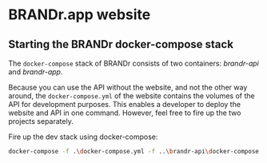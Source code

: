 # BRANDr.app website

## Starting the BRANDr docker-compose stack
The `docker-compose` stack of BRANDr consists of two containers: *brandr-api* and *brandr-app*.

Because you can use the API without the website, and not the other way around, the `docker-compose.yml` of the website contains the volumes of the API for development purposes. This enables a developer to deploy the website and API in one command. However, feel free to fire up the two projects separately. 

Fire up the dev stack using docker-compose:
```bash
docker-compose -f .\docker-compose.yml -f ..\brandr-api\docker-compose.yml -f .\docker-compose.dev.yml up -d --force-recreate --remove-orphans
```

